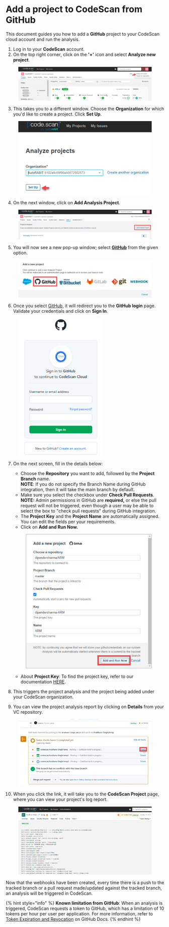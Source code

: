 # Add a project to CodeScan from GitHub

This document guides you how to add a **GitHub** project to your CodeScan cloud account and run the analysis.

1. Log in to your **CodeScan** account.
2. On the top right corner, click on the **'+'** icon and select **Analyze new project**.

<figure><img src="../../../../.gitbook/assets/image (13) (1) (1) (1) (1) (1) (1) (1) (1) (1) (1) (1) (1) (1) (1) (1) (1) (1) (1).png" alt=""><figcaption></figcaption></figure>

3. This takes you to a different window. Choose the **Organization** for which you'd like to create a project. Click **Set Up**.

<figure><img src="../../../../.gitbook/assets/image (14) (1) (1) (1) (1) (1) (1) (1) (1) (1) (1) (1) (1) (1) (1) (1) (1) (1).png" alt=""><figcaption></figcaption></figure>

4. On the next window, click on **Add Analysis Project**.

<figure><img src="../../../../.gitbook/assets/image (15) (1) (1) (1) (1) (1) (1) (1) (1) (1) (1) (1) (1) (1) (1) (1) (1) (1).png" alt=""><figcaption></figcaption></figure>

5. You will now see a new pop-up window; select [**GitHub**](https://knowledgebase.autorabit.com/codescan/docs/integrating-codescan-with-github-actions) from the given option.

<figure><img src="../../../../.gitbook/assets/image (16) (1) (1) (1) (1) (1) (1) (1) (1) (1) (1) (1) (1) (1) (1) (1) (1) (1).png" alt=""><figcaption></figcaption></figure>

6. Once you select [GitHub](https://knowledgebase.autorabit.com/codescan/docs/github-actions), it will redirect you to the **GitHub login** page. Validate your credentials and click on **Sign In**.

<figure><img src="../../../../.gitbook/assets/image (17) (1) (1) (1) (1) (1) (1) (1) (1) (1) (1) (1) (1) (1) (1) (1) (1) (1).png" alt="" width="267"><figcaption></figcaption></figure>

7.  On the next screen, fill in the details below:

    * Choose the **Repository** you want to add, followed by the **Project Branch** name.\
      **NOTE**: If you do not specify the Branch Name during GitHub integration, then it will take the main branch by default.
    * Make sure you select the checkbox under **Check Pull Requests**. \
      **NOTE:** Admin permissions in GitHub are **required,** or else the pull request will not be triggered, even though a user may be able to select the box to "check pull requests" during GitHub integration.
    * The **Project Key** and the **Project Name** are automatically assigned. You can edit the fields per your requirements.
    * Click on **Add and Run Now.**

    <figure><img src="../../../../.gitbook/assets/image (21) (1) (1) (1) (1) (1) (1) (1) (1) (1) (1) (1) (1) (1) (1) (1).png" alt="" width="405"><figcaption></figcaption></figure>

    * About **Project Key**: To find the project key, refer to our documentation [HERE](https://knowledgebase.autorabit.com/codescan/docs/finding-your-project-key).
8. This triggers the project analysis and the project being added under your CodeScan organization.
9. &#x20;You can view the project analysis report by clicking on **Details** from your VC repository.

<figure><img src="../../../../.gitbook/assets/image (19) (1) (1) (1) (1) (1) (1) (1) (1) (1) (1) (1) (1) (1) (1) (1).png" alt="" width="563"><figcaption></figcaption></figure>

10. When you click the link, it will take you to the **CodeScan Project** page, where you can view your project's log report.

<figure><img src="../../../../.gitbook/assets/image (20) (1) (1) (1) (1) (1) (1) (1) (1) (1) (1) (1) (1) (1) (1) (1).png" alt="" width="563"><figcaption></figcaption></figure>

Now that the webhooks have been created, every time there is a push to the tracked branch or a pull request made/updated against the tracked branch, an analysis will be triggered in CodeScan.

{% hint style="info" %}
**Known limitation from GitHub**: When an analysis is triggered, CodeScan requests a token to GitHub, which has a limitation of 10 tokens per hour per user per application. For more information, refer to [Token Expiration and Revocation](https://docs.github.com/en/authentication/keeping-your-account-and-data-secure/token-expiration-and-revocation#token-revoked-due-to-excess-of-tokens-for-an-oauth-app-with-the-same-scope) on GitHub Docs.
{% endhint %}



